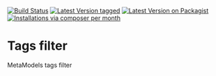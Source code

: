 [![Build Status](https://travis-ci.org/MetaModels/filter_tags.svg)](https://travis-ci.org/MetaModels/filter_tags)
[![Latest Version tagged](http://img.shields.io/github/tag/MetaModels/filter_tags.svg)](https://github.com/MetaModels/filter_tags/tags)
[![Latest Version on Packagist](http://img.shields.io/packagist/v/MetaModels/filter_tags.svg)](https://packagist.org/packages/MetaModels/filter_tags)
[![Installations via composer per month](http://img.shields.io/packagist/dm/MetaModels/filter_tags.svg)](https://packagist.org/packages/MetaModels/filter_tags)

Tags filter
===========

MetaModels tags filter

